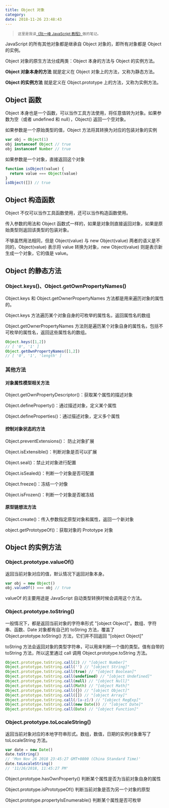 ```yaml
---
title: Object 对象
category:
date: 2018-11-26 23:48:43
---
```


> <sup>这里是我读[《阮一峰 JavaScript 教程》](https://wangdoc.com/javascript/)做的笔记。</sup>

JavaScript 的所有其他对象都是继承自 Object 对象的，即所有对象都是 Object 的实例。

Object 对象的原生方法分成两类：Object 本身的方法与 Object 的实例方法。

**Object 对象本身的方法** 就是定义在 Object 对象上的方法，又称为静态方法。

**Object 的实例方法** 就是定义在 Object.prototype 上的方法，又称为实例方法。

## Object 函数

Object 本身也是一个函数，可以当作工具方法使用，将任意值转为对象。如果参数为空（或者 undefined 和 null），Object() 返回一个空对象。

如果参数是一个原始类型的值，Object 方法将其转换为对应的包装对象的实例

```js
var obj = Object(1)
obj instanceof Object // true
obj instanceof Number // true
```

如果参数是一个对象，直接返回这个对象

```js
function isObject(value) {
  return value === Object(value)
}
isObject([]) // true
```

## Object 构造函数

Object 不仅可以当作工具函数使用，还可以当作构造函数使用。

传入参数的用法和 Object 函数式一样的，如果是对象则直接返回对象，如果是原始类型则返回该类型的包装对象。

不够虽然用法相同，但是 Object(value) 与 new Object(value) 两者的语义是不同的，Object(value) 表示将 value 转换为对象，new Object(value) 则是表示新生成一个对象，它的值是 value。

## Object 的静态方法

### Object.keys()、Object.getOwnPropertyNames()

Object.keys 和 Object.getOwnerPropertyNames 方法都是用来遍历对象的属性的。

Object.keys 方法遍历某个对象自身的可枚举的属性名，返回属性名的数组

Object.getOwnerPropertyNames 方法则是遍历某个对象自身的属性名，包括不可枚举的属性名，返回这些属性名的数组。

```js
Object.keys([1,2])
// [ '0', '1' ]
Object.getOwnPropertyNames([1,2])
// [ '0', '1', 'length' ]
```

### 其他方法

#### 对象属性模型相关方法

Object.getOwnPropertyDescriptor()：获取某个属性的描述对象

Object.defineProperty()：通过描述对象，定义某个属性

Object.defineProperties()：通过描述对象，定义多个属性

#### 控制对象状态的方法

Object.preventExtensions()： 防止对象扩展

Object.isExtensible()：判断对象是否可以扩展

Object.seal()：禁止对对象进行配置

Object.isSealed()：判断一个对象是否可配置

Object.freeze()：冻结一个对像

Object.isFrozen()：判断一个对象是否被冻结

#### 原型链想法方法

Object.create()：传入参数指定原型对象和属性，返回一个新对象

object.getPrototypeOf()：获取对象的 Prototype 对象

## Object 的实例方法

### Object.prototype.valueOf() 

返回当前对象对应的值，默认情况下返回对象本身。

```js
var obj = new Object()
obj.valueOf() === obj // true
```

valueOf 的主要用途是 JavaScript 自动类型转换时候会调用这个方法。

### Object.prototype.toString() 

一般情况下，都是返回当前对象的字符串形式  "[object Object]"。数组、字符串、函数、Date 对象都有自己的 toString 方法，覆盖了 Object.prototype.toString() 方法，它们并不回返回 "[object Object]"

toString 方法会返回对象的类型字符串，可以用来判断一个值的类型。值有自带的 toString 方法，所以这里通过 call 调用 Object.prototype.toString 方法。

```js
Object.prototype.toString.call(2) // "[object Number]"
Object.prototype.toString.call('') // "[object String]"
Object.prototype.toString.call(true) // "[object Boolean]"
Object.prototype.toString.call(undefined) // "[object Undefined]"
Object.prototype.toString.call(null) // "[object Null]"
Object.prototype.toString.call(Math) // "[object Math]"
Object.prototype.toString.call({}) // "[object Object]"
Object.prototype.toString.call([]) // "[object Array]"
Object.prototype.toString.call(/[a-z]/) // "[object RegExp]"
Object.prototype.toString.call(new Date()) // "[object Date]"
Object.prototype.toString.call(Date) // "[object Function]"
```

### Object.prototype.toLocaleString() 

返回当前对象对应的本地字符串形式。数组，数值，日期的实例对象重写了 toLocaleString 方法。

```js
var date = new Date()
date.toString()
// 'Mon Nov 26 2018 23:45:27 GMT+0800 (China Standard Time)'
date.toLocaleString()
// '11/26/2018, 11:45:27 PM'
```

Object.prototype.hasOwnProperty() 判断某个属性是否为当前对象自身的属性

Object.prototype.isPrototypeOf() 判断当前对象是否为另一个对象的原型

Object.prototype.propertyIsEnumerable() 判断某个属性是否可枚举